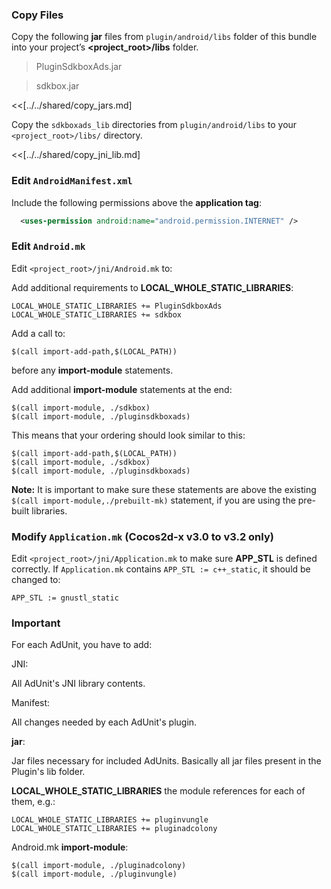 ### Copy Files
Copy the following __jar__ files from `plugin/android/libs` folder of this
bundle into your project’s __<project_root>/libs__ folder.

> PluginSdkboxAds.jar

> sdkbox.jar


<<[../../shared/copy_jars.md]

Copy the `sdkboxads_lib` directories from `plugin/android/libs` to your `<project_root>/libs/` directory.

<<[../../shared/copy_jni_lib.md]


### Edit `AndroidManifest.xml`
Include the following permissions above the __application tag__:
```xml
  <uses-permission android:name="android.permission.INTERNET" />
```

### Edit `Android.mk`
Edit `<project_root>/jni/Android.mk` to:

Add additional requirements to __LOCAL_WHOLE_STATIC_LIBRARIES__:
```
LOCAL_WHOLE_STATIC_LIBRARIES += PluginSdkboxAds
LOCAL_WHOLE_STATIC_LIBRARIES += sdkbox
```

Add a call to:
```
$(call import-add-path,$(LOCAL_PATH))
```
before any __import-module__ statements.

Add additional __import-module__ statements at the end:
```
$(call import-module, ./sdkbox)
$(call import-module, ./pluginsdkboxads)
```

This means that your ordering should look similar to this:
```
$(call import-add-path,$(LOCAL_PATH))
$(call import-module, ./sdkbox)
$(call import-module, ./pluginsdkboxads)
```

  __Note:__ It is important to make sure these statements are above the existing `$(call import-module,./prebuilt-mk)` statement, if you are using the pre-built libraries.

### Modify `Application.mk` (Cocos2d-x v3.0 to v3.2 only)
Edit `<project_root>/jni/Application.mk` to make sure __APP_STL__ is defined
correctly. If `Application.mk` contains `APP_STL := c++_static`, it should be
changed to:
```
APP_STL := gnustl_static
```


### Important

For each AdUnit, you have to add:

JNI:

All AdUnit's JNI library contents.

Manifest:

All changes needed by each AdUnit's plugin.

__jar__:

Jar files necessary for included AdUnits. Basically all jar files present in the Plugin's lib folder.



__LOCAL_WHOLE_STATIC_LIBRARIES__ the module references for each of them, e.g.:

```
LOCAL_WHOLE_STATIC_LIBRARIES += pluginvungle
LOCAL_WHOLE_STATIC_LIBRARIES += pluginadcolony
```

Android.mk __import-module__:

```
$(call import-module, ./pluginadcolony)
$(call import-module, ./pluginvungle)
```
